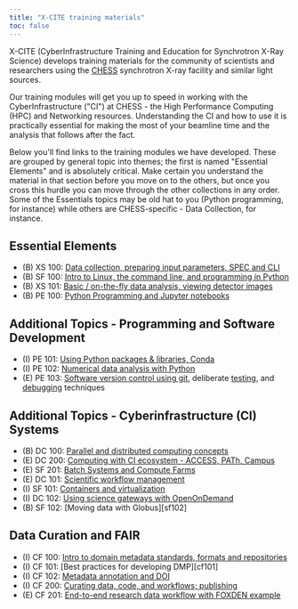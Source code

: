 ```yaml
---
title: "X-CITE training materials"
toc: false
---
```


X-CITE (CyberInfrastructure Training and Education for Synchrotron
X-Ray Science) develops training materials for the community of
scientists and researchers using the [CHESS] synchrotron X-ray
facility and similar light sources.

Our training modules will get you up to speed in working with the
CyberInfrastructure ("CI") at CHESS - the High Performance Computing
(HPC)
and Networking resources. Understanding the CI and how to use it is
practically essential for making the most of your beamline time and
the analysis that follows after the fact.

Below you'll find links to the training modules we have
developed. These are grouped by general topic into themes; the first
is named "Essential Elements" and is absolutely critical. Make certain
you understand the material in that section before you move on to the
others, but once you cross this hurdle you can move through the other
collections in any order. Some of the Essentials topics may be old hat
to you (Python programming, for instance) while others are 
CHESS-specific - Data Collection, for instance.

## Essential Elements

- (B) XS 100: [Data collection, preparing input parameters, SPEC and
  CLI][xs100]
- (B) SF 100: [Intro to Linux, the command line, and programming in Python][sf100]
- (B) XS 101: [Basic / on-the-fly data analysis, viewing detector
  images][xs101]
- (B) PE 100: [Python Programming and Jupyter notebooks][pe100]


## Additional Topics - Programming and Software Development

- (I) PE 101: [Using Python packages & libraries, Conda][pe101]
- (I) PE 102: [Numerical data analysis with Python][pe102]
- (E) PE 103: [Software version control using git][pe103-vcs],
  deliberate [testing][pe103-testing], and [debugging][pe103-debugging] techniques
  
## Additional Topics - Cyberinfrastructure (CI) Systems

- (B) DC 100: [Parallel and distributed computing concepts][dc100]
- (E) DC 200: [Computing with CI ecosystem - ACCESS, PATh, Campus][dc200]
- (E) SF 201: [Batch Systems and Compute Farms][sf201]
- (E) DC 101: [Scientific workflow management][dc101] 
- (I) SF 101: [Containers and virtualization][sf101]
- (I) DC 102: [Using science gateways with OpenOnDemand][dc102]
- (B) SF 102: [Moving data with Globus][sf102]



## Data Curation and FAIR

- (I) CF 100: [Intro to domain metadata standards, formats and repositories][cf100] 
- (I) CF 101: [Best practices for developing DMP][cf101] 
- (I) CF 102: [Metadata annotation and DOI][cf102] 
- (I) CF 200: [Curating data, code, and workflows; publishing][cf200]
- (E) CF 201: [End-to-end research data workflow with FOXDEN example][cf201]
<!-- References -->

[CHESS]: https://www.chess.cornell.edu/

[pe100]: ./theme1/PE100/index.qmd
[pe101]: ./theme1/PE101/index.qmd
[pe102]: ./theme1/PE102/index.qmd
[pe103]: ./theme1/PE103/vcs-testing-debugging.md

[pe103-vcs]: ./theme1/PE103/vcs.qmd
[pe103-testing]: ./theme1/PE103/testing.md
[pe103-debugging]: ./theme1/PE103/debugging.md

[sf100]: ./theme2/SF100/linux-commandline-scripting.md
[sf101]: ./theme2/SF101/containers-and-virtualization.md
[sf103]: ./theme2/SF102/moving-data-with-globus.md
[sf201]: ./theme2/SF201/batch-systems-and-compute-farms.md

[dc100]: ./theme3/DC100/distributed-computing.md
[dc101]: ./theme3/DC101/scientific-workflow-management.md
[dc102]: ./theme3/DC102/using-science-gateways.md
[dc200]: ./theme3/DC200/computing-with-ci-ecosystem.md

[xs100]: ./theme4/XS100/data-collection.md
[xs101]: ./theme4/XS101/data-analysis.md
[xs102]: ./theme4/XS102/large-scale-data-analysis.md
[xs200]: ./theme4/XS200/metadata.md

[cf100]: ./theme5/CF100/domain-metadata-standards.md
[cf102]: ./theme5/CF102/metadata-annotation-and-doi.md
[cf200]: ./theme5/CF200/curating-data.md
[cf201]: ./theme5/CF201/end-to-end-dataflow.md
